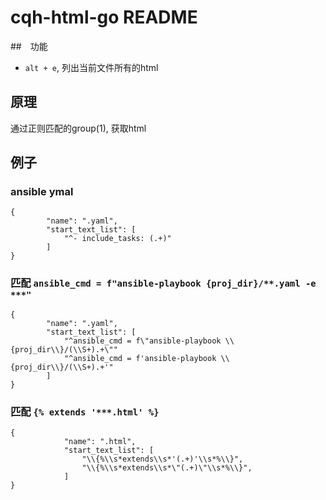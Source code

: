 # cqh-html-go README


##　功能

* `alt + e`, 列出当前文件所有的html


## 原理

通过正则匹配的group(1), 获取html


##  例子


### ansible ymal

```
{
        "name": ".yaml",
        "start_text_list": [
            "^- include_tasks: (.+)"
        ]
}
```


### 匹配 `ansible_cmd = f"ansible-playbook {proj_dir}/**.yaml -e ***"`


```
{
        "name": ".yaml",
        "start_text_list": [
            "^ansible_cmd = f\"ansible-playbook \\{proj_dir\\}/(\\S+).+\""
            "^ansible_cmd = f'ansible-playbook \\{proj_dir\\}/(\\S+).+'"
        ]
}

```

### 匹配 `{% extends '***.html' %}`


```
{
            "name": ".html",
            "start_text_list": [
                "\\{%\\s*extends\\s*'(.+)'\\s*%\\}",
                "\\{%\\s*extends\\s*\"(.+)\"\\s*%\\}",
            ]
}
```